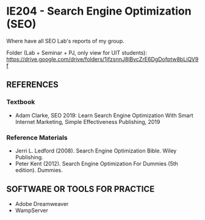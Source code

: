 # IE204 - Search Engine Optimization (SEO)
Where have all SEO Lab's reports of my group.

Folder (Lab + Seminar + PJ, only view for UIT students):
https://drive.google.com/drive/folders/1jfzsnnJ8lBvcZrE6DgDofptw8bLiQV9f

## REFERENCES
### Textbook
- Adam Clarke, SEO 2019: Learn Search Engine Optimization With Smart Internet Marketing, Simple Effectiveness Publishing, 2019

### Reference Materials
- Jerri L. Ledford (2008). Search Engine Optimization Bible. Wiley Publishing.
- Peter Kent (2012). Search Engine Optimization For Dummies (5th edition). Dummies.

## SOFTWARE OR TOOLS FOR PRACTICE
- Adobe Dreamweaver
- WampServer
